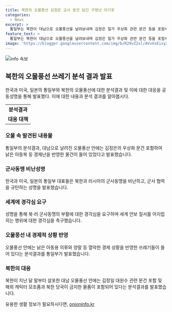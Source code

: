 ```yaml
---
title: 북한의 오물풍선 김정은 교시 문건 담긴 구멍난 아기옷
categories:
  - News
excerpt: >
  통일부는 북한이 대남으로 오물풍선을 날려보내며 김정은 일가 우상화 관련 문건 등을 포함시킨 사실을 공개하고, 미국, 일본과의 군사동맹 관계를 복원하며 북러 간 군사 협력을 비난했다. 성명은 국제사회가 북러 군사동맹의 부활에 경각심을 가질 것을 촉구하고, 북한의 도발 대신 협상의 길로 돌아오기를 촉구한다. 북측이 살포한 오물풍선 속에서는 경제난을 반영한 아동복과 무기거래를 비난하는 세계 안보 성명을 했다.
feature_text: >
  통일부는 북한이 대남으로 오물풍선을 날려보내며 김정은 일가 우상화 관련 문건 등을 포함시킨 사실을 공개하고, 미국, 일본과의 군사동맹 관계를 복원하며 북러 간 군사 협력을 비난했다. 성명은 국제사회가 북러 군사동맹의 부활에 경각심을 가질 것을 촉구하고, 북한의 도발 대신 협상의 길로 돌아오기를 촉구한다. 북측이 살포한 오물풍선 속에서는 경제난을 반영한 아동복과 무기거래를 비난하는 세계 안보 성명을 했다.
image: 'https://blogger.googleusercontent.com/img/b/R29vZ2xl/AVvXsEixyZcFfHzMRdzZMjFBmAUKJYCLCGyLL1o632UiGVXcaFdKo_bkvkuCioo0uUKlGfBVcT3P84aROyZIXSBEx3Aw5nCQ3pTgDom1WDC4m8eifvWiAmWEEVb4x6G_l8C0QH225ldMjyaFvpxGEBGNO37VmDTDMHGhJPq73UglMfDca1-0aw/s1600/blogspot.png'
---
```


<p><img src="https://blogger.googleusercontent.com/img/b/R29vZ2xl/AVvXsEixyZcFfHzMRdzZMjFBmAUKJYCLCGyLL1o632UiGVXcaFdKo_bkvkuCioo0uUKlGfBVcT3P84aROyZIXSBEx3Aw5nCQ3pTgDom1WDC4m8eifvWiAmWEEVb4x6G_l8C0QH225ldMjyaFvpxGEBGNO37VmDTDMHGhJPq73UglMfDca1-0aw/s1600/blogspot.png" alt="info 속보" /></p>

<h2 data-ke-size="size26">북한의 오물풍선 쓰레기 분석 결과 발표</h2>

<p data-ke-size="size16">한국과 미국, 일본의 통일부와 북한의 오물풍선에 대한 분석결과 및 이에 대한 대응을 공동성명을 통해 발표했다. 이에 대한 내용과 분석 결과를 알아봅시다.</p>

<table>
    <tbody>
        <tr>
            <td style="text-align: center; height: 17px;"><b>분석결과</b></td>
        </tr>
        <tr>
            <td style="text-align: center; height: 17px;"><b>대응 대책</b></td>
        </tr>
    </tbody>
</table>

<h3 data-ke-size="size24">오물 속 발견된 내용물</h3>

<p data-ke-size="size16">통일부의 분석결과, 대남으로 날려진 오물풍선 안에는 김정은의 우상화 문건 포함하여 낡은 아동복 등 경제난을 반영한 물건이 들어 있었다고 발표했습니다.</p>

<h3 data-ke-size="size24">군사동맹 비난성명</h3>

<p data-ke-size="size16">한국과 미국, 일본의 통일부 대표들은 북한과 러시아의 군사동맹을 비난하고, 군사 협력을 규탄하는 성명을 발표했습니다.</p>

<h3 data-ke-size="size24">세계에 경각심 요구</h3>

<p data-ke-size="size16">성명을 통해 북·러 군사동맹의 부활에 대한 경각심을 요구하며 세계 안보 질서를 어지럽히는 행위에 대한 경각심을 촉구했습니다.</p>

<h3 data-ke-size="size24">오물풍선 내 경제적 상황 반영</h3>

<p data-ke-size="size16">오물풍선 안에는 낡은 아동용 의류와 양말 등 열악한 경제 상황을 반영한 쓰레기들이 들어 있다는 분석결과를 통일부가 발표했습니다.</p>

<h3 data-ke-size="size24">북한의 대응</h3>

<p data-ke-size="size16">북한이 지난 달 말부터 살포한 대남 오물풍선 안에는 김정일 대원수 관련 문건 포함 및 해외 캐릭터 모조품과 북한 당국이 금지한 물품이 포함되어 있다는 분석결과를 발표했습니다.</p>
유용한 생활 정보가 필요하시다면, <a href="https://onioninfo.kr" rel="dofollow">onioninfo.kr</a>


